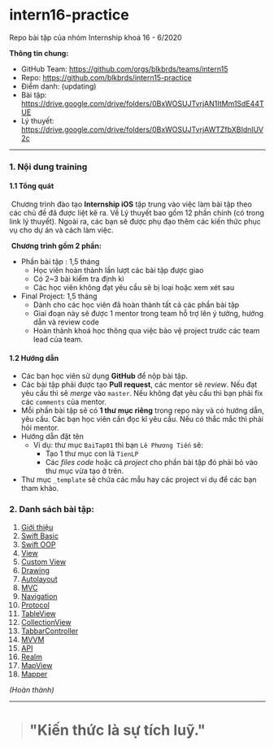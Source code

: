 # intern16-practice
Repo bài tập của nhóm Internship khoá 16 - 6/2020

**Thông tin chung:**

- GitHub Team: <https://github.com/orgs/blkbrds/teams/intern15>
- Repo: <https://github.com/blkbrds/intern15-practice>
- Điểm danh: (updating)
- Bài tập: <https://drive.google.com/drive/folders/0BxWOSUJTvrjAN1ItMm1SdE44TUE>
- Lý thuyết: <https://drive.google.com/drive/folders/0BxWOSUJTvrjAWTZfbXBIdnlUV2c>

---

### 1. Nội dung training

#### 1.1 Tổng quát

​	Chương trình đào tạo **Internship iOS** tập trung vào việc làm bài tập theo các chủ đề đã được liệt kê ra. Về Lý thuyết bao gồm 12 phần chính (có trong link lý thuyết). Ngoài ra, các bạn sẽ được phụ đạo thêm các kiến thức phục vụ cho dự án và cách làm việc.

​	**Chương trình gồm 2 phần:**

  * Phần bài tập : 1,5 tháng
      * Học viên hoàn thành lần lượt các bài tập được giao
      * Có 2~3 bài kiểm tra định kì
      * Các học viên không đạt yêu cầu sẽ bị loại hoặc xem xét sau
  * Final Project: 1,5 tháng
      * Dành cho các học viên đã hoàn thành tất cả các phần bài tập
      * Giai đoạn này sẽ được 1 mentor trong team hỗ trợ lên ý tưởng, hướng dẫn và review code
      * Hoàn thành khoá học thông qua việc bảo vệ project trước các team lead của team.

#### 1.2 Hướng dẫn

* Các bạn học viên sử dụng **GitHub** để nộp bài tập.
* Các bài tập phải được tạo **Pull request**, các mentor sẽ *review*. Nếu đạt yêu cầu thì sẽ *merge* vào `master`. Nếu không đạt yêu cầu thì bạn phải fix các `comments` của mentor.
* Mỗi phần bài tập sẽ có **1 thư mục riêng** trong repo này và có hướng dẫn, yêu cầu. Các bạn học viên cần đọc kĩ yêu cầu. Nếu có thắc mắc thì phải hỏi mentor.
* Hướng dẫn đặt tên
  * Ví dụ: thư mục `BaiTap01` thì bạn `Lê Phương Tiến` sẽ:
    * Tạo 1 thư mục con là `TienLP`
    * Các *files code* hoặc cả *project* cho phần bài tập đó phải bỏ vào thư mục vừa tạo ở trên.
* Thư mục `_template` sẽ chứa các mẫu hay các project ví dụ để các bạn tham khảo.

### 2. Danh sách bài tập:

1. [Giới thiệu](https://drive.google.com/file/d/1cT9Cl5efB2FzOHUbMqSJSmKfbnofJyiq/view?usp=sharing)
2. [Swift Basic](https://drive.google.com/file/d/1zVWtQtAe9dzTf9ZeyagFkA2mQxWahkpC/view?usp=sharing)
3. [Swift OOP](https://drive.google.com/file/d/1bbUahjDn3aqrXXW6Bx5shJP2lhj04H8d/view?usp=sharing)
4. [View](https://drive.google.com/file/d/1W1OchgKXKDxHjBNInX2kRyXpFx7QeUkQ/view?usp=sharing)
5. [Custom View](https://drive.google.com/file/d/1wjFXfwMcYI228FJ98MuZVmrnFGYfOnOb/view?usp=sharing)
6. [Drawing](https://drive.google.com/file/d/1b-MJXqsYEI5a1s11XHZKyMTdKAgGHqHt/view?usp=sharing)
7. [Autolayout](https://drive.google.com/file/d/1X_EzavLUUqyCXcKRQ55bPXYh9FFvUPCp/view?usp=sharing)
8. [MVC](https://drive.google.com/file/d/1hTdEcjzh4wpXzV22LgkjxS3RQy_jqq4J/view?usp=sharing)
9. [Navigation](https://drive.google.com/file/d/19vi_MTDjRODEvvcsRbZUL1zcrr_7JKiU/view?usp=sharing)
10. [Protocol](https://drive.google.com/file/d/13zWAwvznUp1YPcFvDh6E1HAxmTILE25x/view?usp=sharing)
11. [TableView](https://drive.google.com/file/d/1x__947M8SOUH53nu7t-4wOx5SuXJFfae/view?usp=sharing)
12. [CollectionView](https://drive.google.com/file/d/1HL3UVG0R9VdCi3o-jkJvzYvkReEMt6Bd/view?usp=sharing)
13. [TabbarController](https://drive.google.com/file/d/1rTptA24OL9TSXYq9Hkk0X8k1jWYgmMo4/view?usp=sharing)
14. [MVVM](https://drive.google.com/file/d/16zAdOgcb06W90dxTdBnn_Lb9TRwJCeDJ/view?usp=sharing)
15. [API](https://drive.google.com/file/d/101v43v11MQYJ26ISkqyQnI4pd-H0XrL0/view?usp=sharing)
16. [Realm](https://drive.google.com/file/d/1Gf58ee85H96bigt83fcjvPT6vrez1-wb/view?usp=sharing)
17. [MapView](https://drive.google.com/file/d/1-QYeX1hiAUC-_phfc_OhyDTDQI5rLHrW/view?usp=sharing)
18. [Mapper](https://drive.google.com/file/d/1etxF1SVgsyF4fk3xv0lfavyrij2r1Ko9/view?usp=sharing)

*(Hoàn thành)*

---

> # "Kiến thức là sự tích luỹ."
